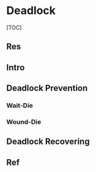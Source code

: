 # Deadlock

[TOC]



## Res


## Intro


## Deadlock Prevention
### Wait-Die 



### Wound-Die




## Deadlock Recovering


## Ref


